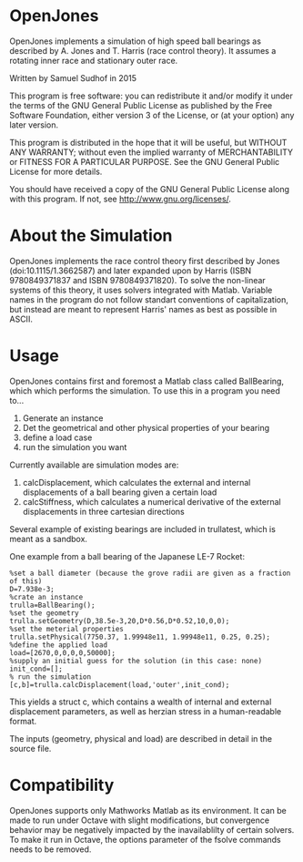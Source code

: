 # OpenJones
OpenJones implements a simulation of high speed ball bearings as described by A. Jones and T. Harris (race control theory). It assumes a rotating inner race and stationary outer race.

Written by Samuel Sudhof in 2015

This program is free software: you can redistribute it and/or modify
it under the terms of the GNU General Public License as published by
the Free Software Foundation, either version 3 of the License, or
(at your option) any later version.

This program is distributed in the hope that it will be useful,
but WITHOUT ANY WARRANTY; without even the implied warranty of
MERCHANTABILITY or FITNESS FOR A PARTICULAR PURPOSE.  See the
GNU General Public License for more details.

You should have received a copy of the GNU General Public License
along with this program.  If not, see <http://www.gnu.org/licenses/>.    

# About the Simulation
OpenJones implements the race control theory first described by Jones (doi:10.1115/1.3662587) and later expanded upon by Harris (ISBN 9780849371837 and ISBN 9780849371820). To solve the non-linear systems of this theory, it uses solvers integrated with Matlab.
Variable names in the program do not follow standart conventions of capitalization, but instead are meant to represent Harris' names as best as possible in ASCII.

# Usage
OpenJones contains first and foremost a Matlab class called BallBearing, which which performs the simulation. To use this in a program you need to...
1. Generate an instance
2. Det the geometrical and other physical properties of your bearing
3. define a load case
4. run the simulation you want
 
Currently available are simulation modes are: 
1. calcDisplacement, which calculates the external and internal displacements of a ball bearing given a certain load
2. calcStiffness, which calculates a numerical derivative of the external displacements in three cartesian directions

Several example of existing bearings are included in trullatest, which is meant as a sandbox.

One example from a ball bearing of the Japanese LE-7 Rocket:
```
%set a ball diameter (because the grove radii are given as a fraction of this)
D=7.938e-3;
%crate an instance
trulla=BallBearing();
%set the geometry
trulla.setGeometry(D,38.5e-3,20,D*0.56,D*0.52,10,0,0);
%set the meterial properties
trulla.setPhysical(7750.37, 1.99948e11, 1.99948e11, 0.25, 0.25);
%define the applied load
load=[2670,0,0,0,0,50000];
%supply an initial guess for the solution (in this case: none)
init_cond=[];
% run the simulation
[c,b]=trulla.calcDisplacement(load,'outer',init_cond); 
```
This yields a struct c, which contains a wealth of internal and external displacement parameters, as well as herzian stress in a human-readable format.

The inputs (geometry, physical and load) are described in detail in the source file.

# Compatibility
OpenJones supports only Mathworks Matlab as its environment. It can be made to run under Octave with slight modifications, but convergence behavior may be negatively impacted by the inavailablilty of certain solvers.
To make it run in Octave, the options parameter of the fsolve commands needs to be removed.
